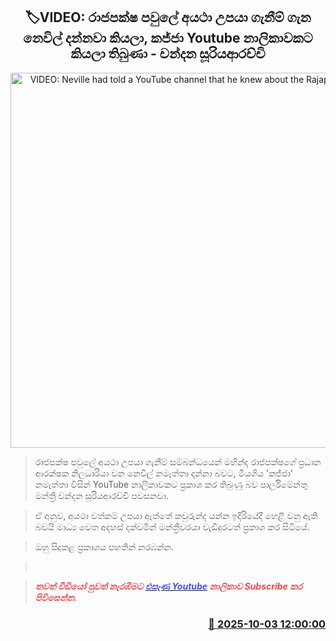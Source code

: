 <p align='center'><b><h2 align='center' title='VIDEO: Neville had told a YouTube channel that he knew about the Rajapaksa family's ill-gotten gains - Chandana Suriyaarachchi'>🏷VIDEO: රාජපක්ෂ පවුලේ අයථා උපයා ගැනීම් ගැන නෙවිල් දන්නවා කියලා, කජ්ජා Youtube නාලිකාවකට කියලා තිබුණා - චන්දන සූරියආරච්චි</h2></b></p>
<p align='center'><img src='https://helakuru.sgp1.cdn.digitaloceanspaces.com/esana/images/lib/chandana-video-hjl.jpg' width='600' alt='VIDEO: Neville had told a YouTube channel that he knew about the Rajapaksa family's ill-gotten gains - Chandana Suriyaarachchi'></p>

> රාජපක්ෂ පවුලේ අයථා උපයා ගැනීම් සම්බන්ධයෙන් මහින්ද රාජපක්ෂගේ ප්‍රධාන ආරක්ෂක නිලධාරියා වන නෙවිල් නමැත්තා දන්නා බවට, මියගිය 'කජ්ජා' නමැත්තා විසින් YouTube නාලිකාවකට ප්‍රකාශ කර තිබුණු බව පාර්ලිමේන්තු මන්ත්‍රී චන්දන සූරියආරච්චි පවසනවා.

> ඒ අනුව, අයථා වත්කම් උපයා ඇත්තේ කවුරුන්ද යන්න ඉදිරියේදී හෙළි වනු ඇති බවයි මාධ්‍ය වෙත අදහස් දක්වමින් මන්ත්‍රීවරයා වැඩිදුරටත් ප්‍රකාශ කර සිටියේ.

> ඔහු සිදුකළ ප්‍රකාශය පහතින් නරඹන්න.

>  

> <span style='color:#e64d4d'><em><strong>තවත් වීඩියෝ පුවත් නැරඹීමට </strong></em></span><a href='https://youtube.com/@esanamedia?si=UZCWEZmqFcpzlvdV'><span style='color:#4d4de6'><em><strong>එසැණ Youtube</strong></em></span></a><span style='color:#e64d4d'><em><strong> නාලිකාව Subscribe කර පිවිසෙන්න.</strong></em></span>



<h3 align='right'><a href='https://www.helakuru.lk/esana/p/114198/'>📅 2025-10-03 12:00:00</a></h3>
